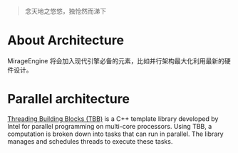 > 念天地之悠悠，独怆然而涕下

# About Architecture
MirageEngine 将会加入现代引擎必备的元素，比如并行架构最大化利用最新的硬件设计。
# Parallel architecture
[Threading Building Blocks (TBB)](https://github.com/01org/tbb) is a C++ template library developed by Intel for parallel programming on multi-core processors. Using TBB, a computation is broken down into tasks that can run in parallel. The library manages and schedules threads to execute these tasks.